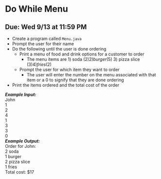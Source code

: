 # Do While Menu

## Due: Wed 9/13 at 11:59 PM

- Create a program called `Menu.java`
- Prompt the user for their name
- Do the following until the user is done ordering
  - Print a menu of food and drink options for a customer to order
    - The menu items are 1) soda ($2) 2) burger ($5) 3) pizza slice ($3) 4) fries ($2)
  - Prompt the user for which item they want to order
    - The user will enter the number on the menu associated with that item or a 0 to signify that they are done ordering
- Print the items ordered and the total cost of the order

***Example Input:***\
John\
1\
2\
4\
1\
3\
3\
0\
***Example Output:***\
Order for John:\
2 soda\
1 burger\
2 pizza slice\
1 fries\
Total cost: $17
